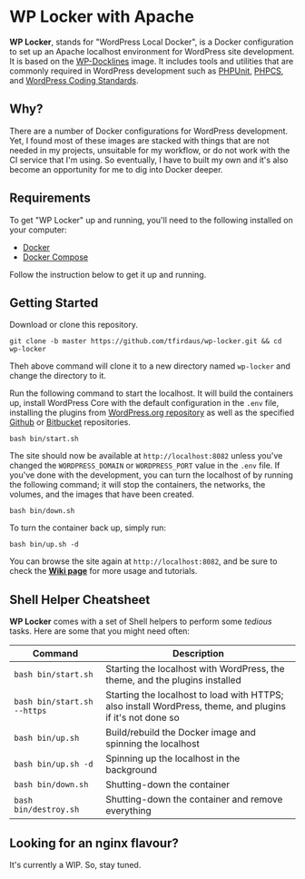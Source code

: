 # WP Locker with Apache

**WP Locker**, stands for "WordPress Local Docker", is a Docker configuration to set up an Apache localhost environment for WordPress site development. It is based on the [WP-Docklines](https://github.com/tfirdaus/wp-docklines) image. It includes tools and utilities that are commonly required in WordPress development such as [PHPUnit](https://phpunit.de/), [PHPCS](https://github.com/squizlabs/PHP_CodeSniffer), and [WordPress Coding Standards](https://github.com/WordPress-Coding-Standards/WordPress-Coding-Standards).

## Why?

There are a number of Docker configurations for WordPress development. Yet, I found most of these images are stacked with things that are not needed in my projects, unsuitable for my workflow, or do not work with the CI service that I'm using. So eventually, I have to built my own and it's also become an opportunity for me to dig into Docker deeper.

## Requirements

To get "WP Locker" up and running, you'll need to the following installed on your computer:

- [Docker](https://www.docker.com/)
- [Docker Compose](https://docs.docker.com/compose/)

Follow the instruction below to get it up and running.

## Getting Started

Download or clone this repository.

```shell
git clone -b master https://github.com/tfirdaus/wp-locker.git && cd wp-locker
```

Theh above command will clone it to a new directory named `wp-locker` and change the directory to it.

Run the following command to start the localhost. It will build the containers up, install WordPress Core with the default configuration in the `.env` file, installing the plugins from [WordPress.org repository](https://wordpress.org/plugins/) as well as the specified [Github](https://github.com/) or [Bitbucket](https://bitbucket.org/) repositories.

```shell
bash bin/start.sh
```

The site should now be available at `http://localhost:8082` unless you've changed the `WORDPRESS_DOMAIN` or `WORDPRESS_PORT` value in the `.env` file. If you've done with the development, you can turn the localhost of by running the following command; it will stop the containers, the networks, the volumes, and the images that have been created.

```shell
bash bin/down.sh
```

To turn the container back up, simply run:

```shell
bash bin/up.sh -d
```

You can browse the site again at `http://localhost:8082`, and be sure to check the **[Wiki page](https://github.com/tfirdaus/wp-locker/wiki)** for more usage and tutorials.

## Shell Helper Cheatsheet

**WP Locker** comes with a set of Shell helpers to perform some _tedious_ tasks. Here are some that you might need often:

| Command | Description |
| --- | --- |
| `bash bin/start.sh` | Starting the localhost with WordPress, the theme, and the plugins installed |
| `bash bin/start.sh --https` | Starting the localhost to load with HTTPS; also install WordPress, theme, and plugins if it's not done so |
| `bash bin/up.sh` | Build/rebuild the Docker image and spinning the localhost |
| `bash bin/up.sh -d` | Spinning up the localhost in the background |
| `bash bin/down.sh` | Shutting-down the container |
| `bash bin/destroy.sh` | Shutting-down the container and remove everything |

## Looking for an nginx flavour?

It's currently a WIP. So, stay tuned.
